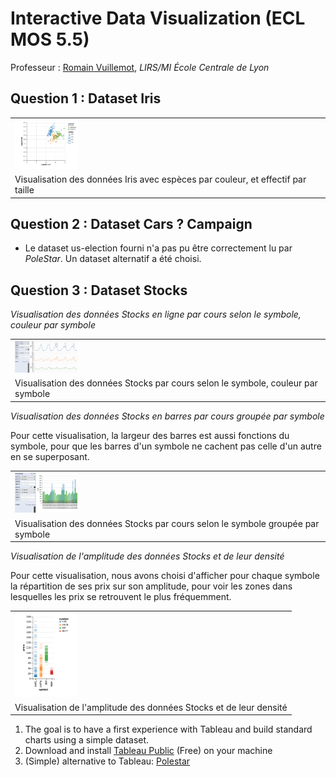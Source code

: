 # Interactive Data Visualization (ECL MOS 5.5)

Professeur : [Romain Vuillemot](http://www.ec-lyon.fr/contacts/romain-vuillemot), *LIRS/MI École Centrale de Lyon*

## Question 1 : Dataset Iris

<table border="0">
  <tr>
    <td>
      <img src="img/irisViz.png" style="width: 100px;">
    </td>
  </tr>
  <tr>
    <td>
      Visualisation des données Iris avec espèces par couleur, et effectif par taille
    </td>
  </tr>
</table>

## Question 2 : Dataset Cars ? Campaign

* Le dataset us-election fourni n'a pas pu être correctement lu par *PoleStar*. Un dataset alternatif a été choisi.

## Question 3 : Dataset Stocks

*Visualisation des données Stocks en ligne par cours selon le symbole, couleur par symbole* 

<table border="0">
  <tr>
    <td>
      <img src="img/multLineStocks.png" style="width: 100px;">
    </td>
  </tr>
  <tr>
    <td>
      Visualisation des données Stocks par cours selon le symbole, couleur par symbole
    </td>
  </tr>
</table>

*Visualisation des données Stocks en barres par cours groupée par symbole*

Pour cette visualisation, la largeur des barres est aussi fonctions du symbole, pour que les barres d'un symbole ne cachent pas celle d'un autre en se superposant.

<table border="0">
  <tr>
    <td>
      <img src="img/SizeColorStocks.png" style="width: 100px;">
    </td>
  </tr>
  <tr>
    <td>
      Visualisation des données Stocks par cours selon le symbole groupée par symbole
    </td>
  </tr>
</table>

*Visualisation de l'amplitude des données Stocks et de leur densité*

Pour cette visualisation, nous avons choisi d'afficher pour chaque symbole la répartition de ses prix sur son amplitude, pour voir les zones dans lesquelles les prix se retrouvent le plus fréquemment.

<table border="0">
  <tr>
    <td>
      <img src="img/AmplStocks.png" style="width: 100px;">
    </td>
  </tr>
  <tr>
    <td>
      Visualisation de l'amplitude des données Stocks et de leur densité
    </td>
  </tr>
</table>

1. The goal is to have a first experience with Tableau and build standard charts using a simple dataset.
2. Download and install [Tableau Public](https://public.tableau.com/) (Free) on your machine
3. (Simple) alternative to Tableau: [Polestar](http://vega.github.io/polestar/)
